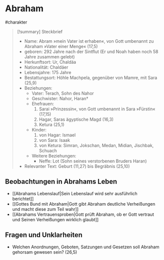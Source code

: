 # Abraham

#charakter

> [!summary] Steckbrief
> - Name: Abram »mein Vater ist erhaben«, von Gott umbenannt zu Abraham »Vater einer Menge« (17,5)
> - geboren: 292 Jahre nach der Sintflut (Er und Noah haben noch 58 Jahre zusammen gelebt)
> - Herkunftsort: Ur, Chaldäa
> - Nationalität: Chaldäer
> - Lebensjahre: 175 Jahre
> - Bestattungsort: Höhle Machpela, gegenüber von Mamre, mit Sara (25,9)
> - Beziehungen:
> 	- Vater: Terach, Sohn des Nahor
> 	- Geschwister: Nahor, Haran†
> 	- Ehefrauen:
> 		1. Sarai »Prinzessin«, von Gott umbenannt in Sara »Fürstin« (17,15)
> 		2. Hagar, Saras ägyptische Magd (16,3)
> 		3. Ketura (25,1)
> 	- Kinder:
> 		1. von Hagar: Ismael
> 		2. von Sara: Isaak
> 		3. von Ketura: Simran, Jokschan, Medan, Midian, Jischbak, Schuach
> 	- Weitere Beziehungen:
> 		- Neffe: Lot (Sohn seines verstorbenen Bruders Haran)
> - Relevanter Text: Geburt (11,27) bis Begräbnis (25,10)

## Beobachtungen in Abrahams Leben

- [[Abrahams Lebenslauf|Sein Lebenslauf wird sehr ausführlich berichtet]]
- [[Gottes Bund mit Abraham|Gott gibt Abraham deutliche Verheißungen und macht diese zum Teil wahr]]
- [[Abrahams Vertrauensproben|Gott prüft Abraham, ob er Gott vertraut und Seinen Verheißungen wirklich glaubt]]

## Fragen und Unklarheiten

- Welchen Anordnungen, Geboten, Satzungen und Gesetzen soll Abraham gehorsam gewesen sein? (26,5)